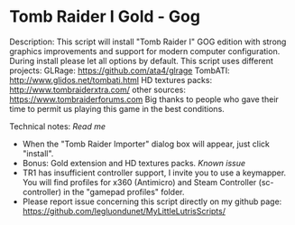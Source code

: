 # Tomb Raider I Gold - Gog

Description:
This script will install "Tomb Raider I" GOG edition with strong graphics improvements and support for modern computer configuration.
During install please let all options by default.
This script uses different projects:
GLRage: https://github.com/ata4/glrage
TombATI: http://www.glidos.net/tombati.html
HD textures packs: http://www.tombraiderxtra.com/
other sources: https://www.tombraiderforums.com
Big thanks to people who gave their time to permit us playing this game in the best conditions.

Technical notes:
*Read me*
- When the "Tomb Raider Importer" dialog box will appear, just click "install". 
- Bonus: Gold extension and HD textures packs.
*Known issue*
- TR1 has insufficient controller support, I invite you to use a keymapper. You will find profiles for x360 (Antimicro) and Steam Controller (sc-controller) in the "gamepad profiles" folder.
- Please report issue concerning this script directly on my github page:
https://github.com/legluondunet/MyLittleLutrisScripts/
